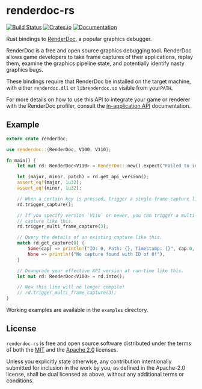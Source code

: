 # renderdoc-rs

[![Build Status][s1]][cc] [![Crates.io][s2]][ci] [![Documentation][s3]][docs]

[s1]: https://circleci.com/gh/ebkalderon/renderdoc-rs.svg?style=shield
[cc]: https://circleci.com/gh/ebkalderon/renderdoc-rs
[s2]: https://img.shields.io/crates/v/renderdoc.svg
[ci]: https://crates.io/crates/renderdoc
[s3]: https://img.shields.io/badge/docs-master-blue.svg
[docs]: https://docs.rs/renderdoc

Rust bindings to [RenderDoc], a popular graphics debugger.

[RenderDoc]: https://renderdoc.org/

RenderDoc is a free and open source graphics debugging tool. RenderDoc allows
game developers to take frame captures of their applications, replay them,
examine the graphics pipeline state, and potentially identify nasty graphics
bugs.

These bindings require that RenderDoc be installed on the target machine, with
either `renderdoc.dll` or `librenderdoc.so` visible from your`PATH`.

For more details on how to use this API to integrate your game or renderer with
the RenderDoc profiler, consult the [in-application API][in-app] documentation.

[in-app]: https://renderdoc.org/docs/in_application_api.html

## Example

```rust
extern crate renderdoc;

use renderdoc::{RenderDoc, V100, V110};

fn main() {
    let mut rd: RenderDoc<V110> = RenderDoc::new().expect("Failed to init");

    let (major, minor, patch) = rd.get_api_version();
    assert_eq!(major, 1u32);
    assert_eq!(minor, 1u32);

    // When a certain key is pressed, trigger a single-frame capture like this.
    rd.trigger_capture();

    // If you specify version `V110` or newer, you can trigger a multi-frame
    // capture like this.
    rd.trigger_multi_frame_capture(3);

    // Query the details of an existing capture like this.
    match rd.get_capture(0) {
        Some(cap) => println!("ID: 0, Path: {}, Timestamp: {}", cap.0, cap.1),
        None => println!("No capture found with ID of 0!"),
    }

    // Downgrade your effective API version at run-time like this.
    let mut rd: RenderDoc<V100> = rd.into();

    // Now this line will no longer compile!
    // rd.trigger_multi_frame_capture(3);
}
```

Working examples are available in the `examples` directory.

## License

`renderdoc-rs` is free and open source software distributed under the terms of
both the [MIT](LICENSE-MIT) and the [Apache 2.0](LICENSE-APACHE) licenses.

Unless you explicitly state otherwise, any contribution intentionally submitted
for inclusion in the work by you, as defined in the Apache-2.0 license, shall be
dual licensed as above, without any additional terms or conditions.
